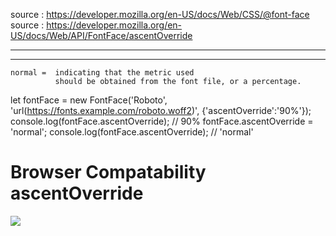 source : https://developer.mozilla.org/en-US/docs/Web/CSS/@font-face
source : https://developer.mozilla.org/en-US/docs/Web/API/FontFace/ascentOverride

---

---


    normal =  indicating that the metric used  
              should be obtained from the font file, or a percentage.

let fontFace = new FontFace('Roboto', 'url(https://fonts.example.com/roboto.woff2)', {'ascentOverride':'90%'});
console.log(fontFace.ascentOverride); // 90%
fontFace.ascentOverride = 'normal';
console.log(fontFace.ascentOverride); // 'normal'


# Browser Compatability ascentOverride

![](https://i.imgur.com/5CGlLpM.png)